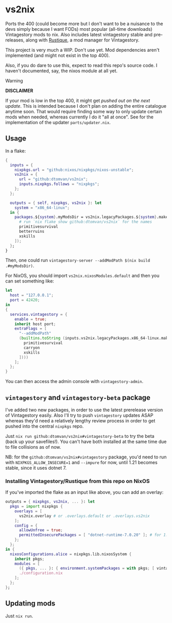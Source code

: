 # vs2nix

Ports the 400 (could become more but I don't want to be a nuisance to the devs
simply because I want FODs) most popular (all-time downloads) Vintagestory mods
to nix. Also includes latest vintagestory stable and pre-releases, along with
[Rustique](https://github.com/Tekunogosu/Rustique), a mod manager for Vintagestory.

This project is very much a WIP. Don't use yet. Mod dependencies aren't
implemented (and might not exist in the top 400).

Also, if you do dare to use this, expect to read this repo's source code.
I haven't documented, say, the nixos module at all yet.

> [!WARNING]
> **DISCLAIMER**
>
> If your mod is low in the top 400, it might get _pushed out on the next
> update_. This is intended because I don't plan on adding the entire catalogue
> anytime soon. That would require finding some way to only update certain mods
> when needed, whereas currently I do it "all at once". See for the
> implementation of the updater `parts/updater.nix`.

## Usage

In a flake:

```nix
{
  inputs = {
    nixpkgs.url = "github:nixos/nixpkgs/nixos-unstable";
    vs2nix = {
      url = "github:dtomvan/vs2nix";
      inputs.nixpkgs.follows = "nixpkgs";
    };
  };

  outputs = { self, nixpkgs, vs2nix }: let
    system = "x86_64-linux";
  in {
    packages.${system}.myModsDir = vs2nix.legacyPackages.${system}.makeVintageStoryModsDir "my-modpack-3000" (mods: with mods; [
      # run `nix flake show github:dtomvan/vs2nix` for the names
      primitivesurvival
      betterruins
      xskills
    ]);
  };
}
```

Then, one could run `vintagestory-server --addModPath $(nix build .#myModsDir)`.

For NixOS, you should import `vs2nix.nixosModules.default` and then you can set something like:

```nix
let
  host = "127.0.0.1";
  port = 42420;
in
{
  services.vintagestory = {
    enable = true;
    inherit host port;
    extraFlags = [
      "--addModPath"
      (builtins.toString (inputs.vs2nix.legacyPackages.x86_64-linux.makeVintageStoryModsDir "my-mods" (mods: with mods; [
        primitivesurvival
        carryon
        xskills
      ])))
    ];
  };
}
```

You can then access the admin console with `vintagestory-admin`.

## `vintagestory` and `vintagestory-beta` package

I've added two new packages, in order to use the latest prerelease version of
Vintagestory easily. Also I'll try to push `vintagestory` updates ASAP whereas
they'd need a relatively lengthy review process in order to get pushed into the
central `nixpkgs` repo.

Just `nix run github:dtomvan/vs2nix#vintagestory-beta` to try the beta (back up
your savefiles!). You can't have both installed at the same time due to file
collisions as of now.

NB: for the `github:dtomvan/vs2nix#vintagestory` package, you'd need to run
with `NIXPKGS_ALLOW_INSECURE=1` and `--impure` for now, until 1.21 becomes
stable, since it uses dotnet 7.

### Installing Vintagestory/Rustique from this repo on NixOS
If you've imported the flake as an input like above, you can add an overlay:

```nix
outputs = { nixpkgs, vs2nix, ... }: let
  pkgs = import nixpkgs {
    overlays = [
      vs2nix.overlay # or .overlays.default or .overlays.vs2nix
    ];
    config = {
      allowUnfree = true;
      permittedInsecurePackages = [ "dotnet-runtime-7.0.20" ]; # for 1.20 or older
    };
  };
in {
  nixosConfigurations.alice = nixpkgs.lib.nixosSystem {
    inherit pkgs;
    modules = [
      ({ pkgs, ... }: { environment.systemPackages = with pkgs; [ vintagestory-beta rustique ]; })
      ./configuration.nix
    ];
  };
};
```

## Updating mods
Just `nix run`.
